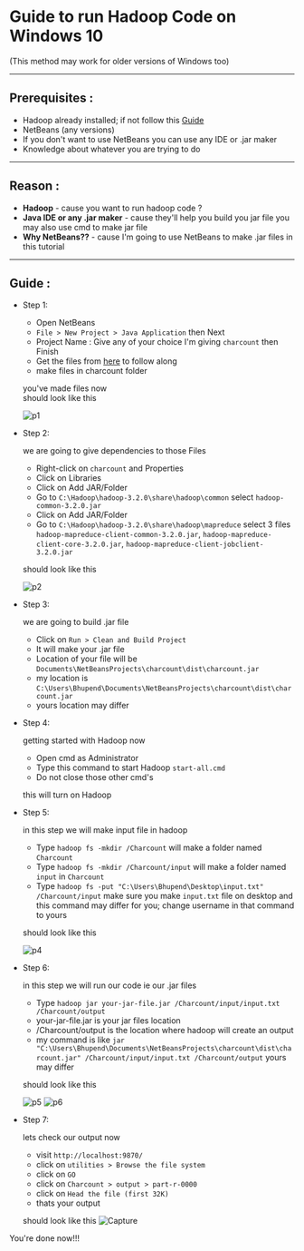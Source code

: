 # Guide to run Hadoop Code on Windows 10
(This method may work for older versions of Windows too)
___
## Prerequisites :
* Hadoop already installed; if not follow this [Guide](https://github.com/bhupendpatil/Fun/blob/master/HadoopInstallation/README.md)
* NetBeans (any versions)
* If you don't want to use NetBeans you can use any IDE or .jar maker
* Knowledge about whatever you are trying to do
___
## Reason :
* **Hadoop** - cause you want to run hadoop code ?
* **Java IDE or any .jar maker** - cause they'll help you build you jar file you may also use cmd to make jar file
* **Why NetBeans??** - cause I'm going to use NetBeans to make .jar files in this tutorial
___
## Guide :
* Step 1:
  * Open NetBeans
  * `File > New Project > Java Application` then Next
  * Project Name : Give any of your choice I'm giving `charcount` then Finish
  * Get the files from [here](https://github.com/bhupendpatil/Practice/tree/master/Java/Hadoop/charcount) to follow along
  * make files in charcount folder

  you've made files now  
  should look like this

  ![p1](https://user-images.githubusercontent.com/9783913/69484136-9a2ef880-0e55-11ea-8ed1-e23ac7df33a9.PNG)

* Step 2:

  we are going to give dependencies to those Files
  * Right-click on `charcount` and Properties
  * Click on Libraries
  * Click on Add JAR/Folder
  * Go to `C:\Hadoop\hadoop-3.2.0\share\hadoop\common` select `hadoop-common-3.2.0.jar`
  * Click on Add JAR/Folder
  * Go to `C:\Hadoop\hadoop-3.2.0\share\hadoop\mapreduce` select 3 files `hadoop-mapreduce-client-common-3.2.0.jar`, `hadoop-mapreduce-client-core-3.2.0.jar`, `hadoop-mapreduce-client-jobclient-3.2.0.jar`

  should look like this

  ![p2](https://user-images.githubusercontent.com/9783913/69484260-2988db80-0e57-11ea-91a9-301e10f9c3c5.PNG)

* Step 3:

  we are going to build .jar file
  * Click on `Run > Clean and Build Project`
  * It will make your .jar file
  * Location of your file will be `Documents\NetBeansProjects\charcount\dist\charcount.jar`
  * my location is `C:\Users\Bhupend\Documents\NetBeansProjects\charcount\dist\charcount.jar`
  * yours location may differ

* Step 4:

  getting started with Hadoop now
  * Open cmd as Administrator
  * Type this command to start Hadoop `start-all.cmd`
  * Do not close those other cmd's

  this will turn on Hadoop

* Step 5:

  in this step we will make input file in hadoop
  * Type `hadoop fs -mkdir /Charcount` will make a folder named `Charcount`
  * Type `hadoop fs -mkdir /Charcount/input` will make a folder named `input` in `Charcount`
  * Type `hadoop fs -put "C:\Users\Bhupend\Desktop\input.txt" /Charcount/input`
  make sure you make `input.txt` file on desktop and this command may differ for you; change username in that command to yours

  should look like this

  ![p4](https://user-images.githubusercontent.com/9783913/69484711-74f1b880-0e5c-11ea-9447-cbe11abc3a1a.PNG)

* Step 6:

  in this step we will run our code ie our .jar files
  * Type `hadoop jar your-jar-file.jar /Charcount/input/input.txt /Charcount/output`
  * your-jar-file.jar is your jar files location
  * /Charcount/output is the location where hadoop will create an output
  * my command is like `jar "C:\Users\Bhupend\Documents\NetBeansProjects\charcount\dist\charcount.jar" /Charcount/input/input.txt /Charcount/output` yours may differ

  should look like this

  ![p5](https://user-images.githubusercontent.com/9783913/69484805-91422500-0e5d-11ea-810d-fb904df9121b.PNG)
  ![p6](https://user-images.githubusercontent.com/9783913/69484825-bcc50f80-0e5d-11ea-8c15-b26218732343.PNG)

* Step 7:

  lets check our output now
  * visit `http://localhost:9870/`
  * click on `utilities > Browse the file system `
  * click on `GO`
  * click on `Charcount > output > part-r-0000`
  * click on  `Head the file (first 32K)`
  * thats your output

  should look like this
  ![Capture](https://user-images.githubusercontent.com/9783913/69484951-0c580b00-0e5f-11ea-9d6a-237e9822341b.PNG)

You're done now!!!

